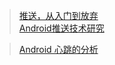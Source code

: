 > [推送，从入门到放弃](http://mp.weixin.qq.com/s?__biz=MzAxNzMxNzk5OQ==&mid=2649484726&idx=1&sn=7bcd8c2c9265be6a49b9e9f7fe4a95ad&chksm=83f824b6b48fada09d01bbd7ff09adb2ede6fbc4857d8be7114dab7f9c3f45137b7c6e008c2b#rd)  
> [Android推送技术研究](http://www.jianshu.com/p/584707554ed7)


> [Android 心跳的分析](http://blog.csdn.net/wangliang198901/article/details/16542567)
